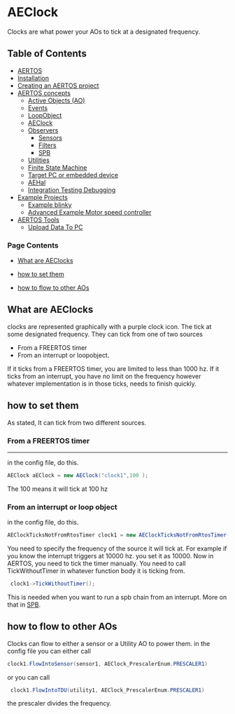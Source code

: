 
# AEClock
<!--  
//UserCode_Sectiona
-->
Clocks are what power your AOs to tick at a designated frequency.

<!--  
//UserCode_Sectiona_end
-->

## Table of Contents
- [AERTOS](https://github.com/haditj66/AERTOSCopy)
- [Installation](https://github.com/haditj66/AERTOSCopy/blob/master/doc/Installation.md)
- [Creating an AERTOS project](https://github.com/haditj66/AERTOSCopy/blob/master/doc/Creating_an_AERTOS_project.md)
- [AERTOS concepts](https://github.com/haditj66/AERTOSCopy/blob/master/doc/AERTOS_concepts.md)
    - [Active Objects (AO)](https://github.com/haditj66/AERTOSCopy/blob/master/doc/concepts/AOs.md)
    - [Events](https://github.com/haditj66/AERTOSCopy/blob/master/doc/concepts/Events.md)
    - [LoopObject](https://github.com/haditj66/AERTOSCopy/blob/master/doc/concepts/LoopObject.md)
    - [AEClock](https://github.com/haditj66/AERTOSCopy/blob/master/doc/concepts/AEClock.md)
    - [Observers](https://github.com/haditj66/AERTOSCopy/blob/master/doc/concepts/Observers.md)
        - [Sensors](https://github.com/haditj66/AERTOSCopy/blob/master/doc/concepts/observers/Sensors.md)
        - [Filters](https://github.com/haditj66/AERTOSCopy/blob/master/doc/concepts/observers/Filters.md)
        - [SPB](https://github.com/haditj66/AERTOSCopy/blob/master/doc/concepts/observers/SPB.md)
    - [Utilities](https://github.com/haditj66/AERTOSCopy/blob/master/doc/concepts/Utilities.md)
    - [Finite State Machine](https://github.com/haditj66/AERTOSCopy/blob/master/doc/concepts/FSM.md)
    - [Target PC or embedded device](https://github.com/haditj66/AERTOSCopy/blob/master/doc/concepts/Target_PC_Or_Embed.md)
    - [AEHal](https://github.com/haditj66/AERTOSCopy/blob/master/doc/concepts/AEHal.md)
    - [Integration Testing Debugging](https://github.com/haditj66/AERTOSCopy/blob/master/doc/concepts/IntegrationTesting.md)
- [Example Projects](https://github.com/haditj66/AERTOSCopy/blob/master/doc/Examples.md)
    - [Example blinky](https://github.com/haditj66/AERTOSCopy/blob/master/doc/example/blinky.md)
    - [Advanced Example Motor speed controller](https://github.com/haditj66/AERTOSCopy/blob/master/doc/example/motor_speed_controller.md)
- [AERTOS Tools](https://github.com/haditj66/AERTOSCopy/blob/master/doc/AERTOS_TOOLS.md)
    - [Upload Data To PC](https://github.com/haditj66/AERTOSCopy/blob/master/doc/tools/UploadDataToPC.md)
 

### Page Contents
- [What are AEClocks](#what-are-aeclocks)

- [how to set them](#how-to-set-them)

- [how to flow to other AOs](#how-to-flow-to-other-aos)



<!--  
//UserCode_Sectionb
//UserCode_Sectionb_end
 -->
 
## What are AEClocks
<!--  
 //UserCode_Sectionwhatareaeclocks
 -->
clocks are represented graphically with a purple clock icon. The tick at some designated frequency. They can tick from one of two sources

 - From a FREERTOS timer
 - From an interrupt or loopobject.

If it ticks from a FREERTOS timer, you are limited to less than 1000 hz. If it ticks from an interrupt, you have no limit on the frequency however whatever implementation is in those ticks, needs to finish quickly. 

<!--  
//UserCode_Sectionwhatareaeclocks_end
-->
## how to set them
<!--  
 //UserCode_Sectionhowtosetthem
  -->
 As stated, It can tick from two different sources. 
### From a FREERTOS timer
 ---
 in the config file, do this.
 ```csharp
 AEClock aEClock = new AEClock("clock1",100 );
```
The 100 means it will tick at 100 hz

### From an interrupt or loop object

in the config file, do this.
```csharp
AEClockTicksNotFromRtosTimer clock1 = new AEClockTicksNotFromRtosTimer("clock1", 10000);
```
You need to specify the frequency of the source it will tick at. For example if you know the interrupt triggers at 10000 hz. you set it as 10000.  Now in AERTOS, you need to tick the timer manually.  You need to call  TickWithoutTimer in whatever function body it is ticking from.
```csharp
 clock1->TickWithoutTimer();
```
This is needed when you want to run a spb chain from an interrupt. More on that in [SPB](https://github.com/haditj66/AERTOSCopy/blob/master/doc/concepts/observers/SPB.md).

<!--  
//UserCode_Sectionhowtosetthem_end
-->
## how to flow to other AOs
<!--  
 //UserCode_Sectionhowtoflowtootheraos
 -->
 Clocks can flow to either a sensor or a Utility AO to power them. in the config file you can either call
 ```csharp
 clock1.FlowIntoSensor(sensor1, AEClock_PrescalerEnum.PRESCALER1)
 ```
 or you can call
 ```csharp
  clock1.FlowIntoTDU(utility1, AEClock_PrescalerEnum.PRESCALER1)
 ```
 the prescaler divides the frequency. 
 <!--
//UserCode_Sectionhowtoflowtootheraos_end
-->


 
